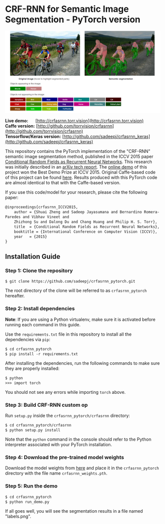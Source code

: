 # CRF-RNN for Semantic Image Segmentation - PyTorch version
![sample](sample.png)

<b>Live demo:</b> &nbsp;&nbsp;&nbsp;&nbsp; [http://crfasrnn.torr.vision](http://crfasrnn.torr.vision) <br/>
<b>Caffe version:</b> [http://github.com/torrvision/crfasrnn](http://github.com/torrvision/crfasrnn)<br/>
<b>Tensorflow/Keras version:</b> [http://github.com/sadeepj/crfasrnn_keras](http://github.com/sadeepj/crfasrnn_keras)<br/>

This repository contains the PyTorch implementation of the "CRF-RNN" semantic image segmentation method, published in the ICCV 2015 paper [Conditional Random Fields as Recurrent Neural Networks](http://www.robots.ox.ac.uk/~szheng/papers/CRFasRNN.pdf). This research was initially described in an [arXiv tech report](http://arxiv.org/abs/1502.03240). The [online demo](http://crfasrnn.torr.vision) of this project won the Best Demo Prize at ICCV 2015. Original Caffe-based code of this project can be found [here](https://github.com/torrvision/crfasrnn). Results produced with this PyTorch code are almost identical to that with the Caffe-based version.

If you use this code/model for your research, please cite the following paper:
```
@inproceedings{crfasrnn_ICCV2015,
    author = {Shuai Zheng and Sadeep Jayasumana and Bernardino Romera-Paredes and Vibhav Vineet and
    Zhizhong Su and Dalong Du and Chang Huang and Philip H. S. Torr},
    title  = {Conditional Random Fields as Recurrent Neural Networks},
    booktitle = {International Conference on Computer Vision (ICCV)},
    year   = {2015}
}
```

## Installation Guide

### Step 1: Clone the repository
```
$ git clone https://github.com/sadeepj/crfasrnn_pytorch.git
```
The root directory of the clone will be referred to as `crfasrnn_pytorch` hereafter.

### Step 2: Install dependencies

**Note**: If you are using a Python virtualenv, make sure it is activated before running each command in this guide.

Use the `requirements.txt` file in this repository to install all the dependencies via `pip`:
```
$ cd crfasrnn_pytorch
$ pip install -r requirements.txt
```

After installing the dependencies, run the following commands to make sure they are properly installed:
```
$ python
>>> import torch 
```
You should not see any errors while importing `torch` above.

### Step 3: Build CRF-RNN custom op

Run `setup.py` inside the `crfasrnn_pytorch/crfasrnn` directory:
```
$ cd crfasrnn_pytorch/crfasrnn
$ python setup.py install 
``` 
Note that the `python` command in the console should refer to the Python interpreter associated with your PyTorch installation. 

### Step 4: Download the pre-trained model weights

Download the model weights from [here](https://github.com/sadeepj/crfasrnn_pytorch/releases/download/0.0.1/crfasrnn_weights.pth) and place it in the `crfasrnn_pytorch` directory with the file name `crfasrnn_weights.pth`.

### Step 5: Run the demo
```
$ cd crfasrnn_pytorch
$ python run_demo.py
```
If all goes well, you will see the segmentation results in a file named "labels.png".
